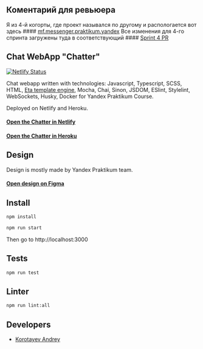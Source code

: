 ## Коментарий для ревьюера
Я из 4-й когорты, где проект назывался по другому и распологается вот здесь #### [mf.messenger.praktikum.yandex](https://github.com/a-k-kord/mf.messenger.praktikum.yandex)
Все изменения для 4-го спринта загружены туда в соответствующий #### [Sprint 4 PR](https://github.com/a-k-kord/mf.messenger.praktikum.yandex/pull/4)


## Chat WebApp "Chatter"
[![Netlify Status](https://api.netlify.com/api/v1/badges/c411f49f-311a-494c-9e62-d5956d191ebf/deploy-status)](https://app.netlify.com/sites/chat-akkord/deploys)

Chat webapp written with technologies: Javascript, Typescript, SCSS, HTML, [Eta template engine](https://eta.js.org/), Mocha, Chai, Sinon, JSDOM, ESlint, Stylelint, WebSockets, Husky, Docker for Yandex Praktikum Course.

Deployed on Netlify and Heroku.
#### [Open the Chatter in Netlify](https://chat-akkord.netlify.app)
#### [Open the Chatter in Heroku](https://chat-ter.herokuapp.com)

## Design
Design is mostly made by Yandex Praktikum team.
#### [Open design on Figma](https://www.figma.com/file/0pcmyXQ35mcDQsMLJcPMk9/ChatAkkord?node-id=0%3A1)

## Install
<a name="install"></a>
<a name="installstart"></a>
```sh
npm install
```

```sh
npm run start
```

Then go to http://localhost:3000

## Tests
<a name="install"></a>
<a name="installstart"></a>
```sh
npm run test
```

## Linter
<a name="install"></a>
<a name="installstart"></a>
```sh
npm run lint:all
```

## Developers
<a name="developers"></a>

- [Korotayev Andrey](https://github.com/a-k-kord)
